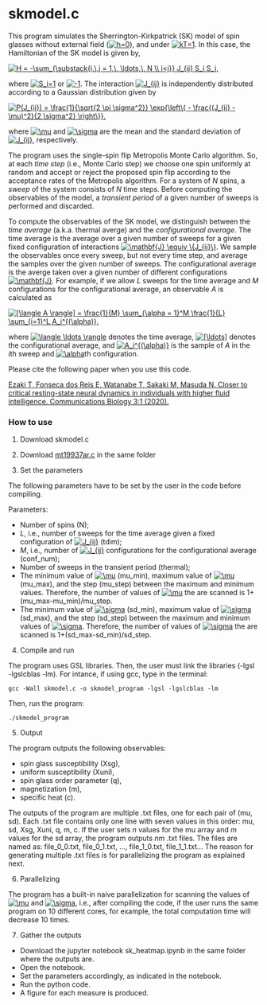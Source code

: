 # skmodel.c

This program simulates the Sherrington-Kirkpatrick (SK) model of spin glasses without external field (<a href="https://www.codecogs.com/eqnedit.php?latex=h=0" target="_blank"><img src="https://latex.codecogs.com/svg.latex?h=0" title="h=0" /></a>), and under <a href="https://www.codecogs.com/eqnedit.php?latex=kT=1" target="_blank"><img src="https://latex.codecogs.com/svg.latex?kT=1" title="kT=1" /></a>. In this case, the Hamiltonian of the SK model is given by,

<a href="https://www.codecogs.com/eqnedit.php?latex=H&space;=&space;-\sum_{\substack{i,\,j&space;=&space;1,\,&space;\ldots,\,&space;N&space;\\&space;i<j}}&space;J_{ij}&space;S_i&space;S_j," target="_blank"><img src="https://latex.codecogs.com/svg.latex?H&space;=&space;-\sum_{\substack{i,\,j&space;=&space;1,\,&space;\ldots,\,&space;N&space;\\&space;i<j}}&space;J_{ij}&space;S_i&space;S_j," title="H = -\sum_{\substack{i,\,j = 1,\, \ldots,\, N \\ i<j}} J_{ij} S_i S_j," /></a>

where <a href="https://www.codecogs.com/eqnedit.php?latex=S_i=1" target="_blank"><img src="https://latex.codecogs.com/svg.latex?S_i=1" title="S_i=1" /></a> or <a href="https://www.codecogs.com/eqnedit.php?latex=-1" target="_blank"><img src="https://latex.codecogs.com/svg.latex?-1" title="-1" /></a>.
The interaction <a href="https://www.codecogs.com/eqnedit.php?latex=J_{ij}" target="_blank"><img src="https://latex.codecogs.com/svg.latex?J_{ij}" title="J_{ij}" /></a> is independently distributed according to a Gaussian distribution given by

<a href="https://www.codecogs.com/eqnedit.php?latex=P(J_{ij})&space;=&space;\frac{1}{\sqrt{2&space;\pi&space;\sigma^2}}&space;\exp{\left\{&space;-&space;\frac{(J_{ij}&space;-&space;\mu)^2}{2&space;\sigma^2}&space;\right\}}," target="_blank"><img src="https://latex.codecogs.com/svg.latex?P(J_{ij})&space;=&space;\frac{1}{\sqrt{2&space;\pi&space;\sigma^2}}&space;\exp{\left\{&space;-&space;\frac{(J_{ij}&space;-&space;\mu)^2}{2&space;\sigma^2}&space;\right\}}," title="P(J_{ij}) = \frac{1}{\sqrt{2 \pi \sigma^2}} \exp{\left\{ - \frac{(J_{ij} - \mu)^2}{2 \sigma^2} \right\}}," /></a>

where <a href="https://www.codecogs.com/eqnedit.php?latex=\mu" target="_blank"><img src="https://latex.codecogs.com/svg.latex?\mu" title="\mu" /></a> and <a href="https://www.codecogs.com/eqnedit.php?latex=\sigma" target="_blank"><img src="https://latex.codecogs.com/svg.latex?\sigma" title="\sigma" /></a> are the mean and the standard deviation of <a href="https://www.codecogs.com/eqnedit.php?latex=J_{ij}" target="_blank"><img src="https://latex.codecogs.com/svg.latex?J_{ij}" title="J_{ij}" /></a>, respectively.

The program uses the single-spin flip Metropolis Monte Carlo algorithm.
So, at each *time step* (i.e., Monte Carlo step) we choose one spin uniformly at random and accept or reject the proposed spin flip according to the acceptance rates of the Metropolis algorithm. For a system of *N* spins, a *sweep* of the system consists of *N* time steps. Before computing the observables of the model, a *transient period* of a given number of sweeps is performed and discarded.

To compute the observables of the SK model, we distinguish between the *time average* (a.k.a. thermal averge) and the *configurational average*.
The time average is the average over a given number of sweeps for a given fixed configuration of interactions <a href="https://www.codecogs.com/eqnedit.php?latex=\mathbf{J}&space;\equiv&space;\{J_{ij}\}" target="_blank"><img src="https://latex.codecogs.com/svg.latex?\mathbf{J}&space;\equiv&space;\{J_{ij}\}" title="\mathbf{J} \equiv \{J_{ij}\}" /></a>.
We sample the observables once every sweep, but not every time step, and average the samples over the given number of sweeps.
The configurational average is the averge taken over a given number of different configurations <a href="https://www.codecogs.com/eqnedit.php?latex=\mathbf{J}" target="_blank"><img src="https://latex.codecogs.com/svg.latex?\mathbf{J}" title="\mathbf{J}" /></a>.
For example, if we allow *L* sweeps for the time average and *M* configurations for the configurational average, an observable *A* is calculated as

<a href="https://www.codecogs.com/eqnedit.php?latex=[\langle&space;A&space;\rangle]&space;=&space;\frac{1}{M}&space;\sum_{\alpha&space;=&space;1}^M&space;\frac{1}{L}&space;\sum_{i=1}^L&space;A_i^{(\alpha)}," target="_blank"><img src="https://latex.codecogs.com/svg.latex?[\langle&space;A&space;\rangle]&space;=&space;\frac{1}{M}&space;\sum_{\alpha&space;=&space;1}^M&space;\frac{1}{L}&space;\sum_{i=1}^L&space;A_i^{(\alpha)}," title="[\langle A \rangle] = \frac{1}{M} \sum_{\alpha = 1}^M \frac{1}{L} \sum_{i=1}^L A_i^{(\alpha)}," /></a>

where <a href="https://www.codecogs.com/eqnedit.php?latex=\langle&space;\ldots&space;\rangle" target="_blank"><img src="https://latex.codecogs.com/svg.latex?\langle&space;\ldots&space;\rangle" title="\langle \ldots \rangle" /></a> denotes the time average, <a href="https://www.codecogs.com/eqnedit.php?latex=[\ldots]" target="_blank"><img src="https://latex.codecogs.com/svg.latex?[\ldots]" title="[\ldots]" /></a> denotes the configurational average, and <a href="https://www.codecogs.com/eqnedit.php?latex=A_i^{(\alpha)}" target="_blank"><img src="https://latex.codecogs.com/svg.latex?A_i^{(\alpha)}" title="A_i^{(\alpha)}" /></a> is the sample	of *A* in the *i*th sweep and <a href="https://www.codecogs.com/eqnedit.php?latex=\alpha" target="_blank"><img src="https://latex.codecogs.com/svg.latex?\alpha" title="\alpha" /></a>th configuration.

Please cite the following paper when you use this code.

[Ezaki T, Fonseca dos Reis E, Watanabe T, Sakaki M, Masuda N. Closer to critical resting-state neural dynamics in individuals with higher fluid intelligence. Communications Biology 3:1 (2020).](https://www.nature.com/articles/s42003-020-0774-y)

### How to use

1) Download skmodel.c

2) Download [mt19937ar.c](http://www.math.sci.hiroshima-u.ac.jp/~m-mat/MT/emt.html) in the same folder

3) Set the parameters

The following parameters have to be set by the user in the code before compiling.

Parameters:
 * Number of spins (N);
 * *L*, i.e., number of sweeps for the time average given a fixed configuration of <a href="https://www.codecogs.com/eqnedit.php?latex=J_{ij}" target="_blank"><img src="https://latex.codecogs.com/svg.latex?J_{ij}" title="J_{ij}" /></a> (tdim);
 * *M*, i.e., number of <a href="https://www.codecogs.com/eqnedit.php?latex=J_{ij}" target="_blank"><img src="https://latex.codecogs.com/svg.latex?J_{ij}" title="J_{ij}" /></a> configurations for the configurational average (conf_num);
 * Number of sweeps in the transient period (thermal);
 * The minimum value of <a href="https://www.codecogs.com/eqnedit.php?latex=\mu" target="_blank"><img src="https://latex.codecogs.com/svg.latex?\mu" title="\mu" /></a> (mu_min), maximum value of <a href="https://www.codecogs.com/eqnedit.php?latex=\mu" target="_blank"><img src="https://latex.codecogs.com/svg.latex?\mu" title="\mu" /></a> (mu_max), and the step (mu_step) between the maximum and minimum values. Therefore, the number of values of <a href="https://www.codecogs.com/eqnedit.php?latex=\mu" target="_blank"><img src="https://latex.codecogs.com/svg.latex?\mu" title="\mu" /></a> the are scanned is 1+(mu_max-mu_min)/mu_step.
 * The minimum value of <a href="https://www.codecogs.com/eqnedit.php?latex=\sigma" target="_blank"><img src="https://latex.codecogs.com/svg.latex?\sigma" title="\sigma" /></a> (sd_min), maximum value of <a href="https://www.codecogs.com/eqnedit.php?latex=\sigma" target="_blank"><img src="https://latex.codecogs.com/svg.latex?\sigma" title="\sigma" /></a> (sd_max), and the step (sd_step) between the maximum and minimum values of <a href="https://www.codecogs.com/eqnedit.php?latex=\sigma" target="_blank"><img src="https://latex.codecogs.com/svg.latex?\sigma" title="\sigma" /></a>.
Therefore, the number of values of  <a href="https://www.codecogs.com/eqnedit.php?latex=\sigma" target="_blank"><img src="https://latex.codecogs.com/svg.latex?\sigma" title="\sigma" /></a> the are scanned is 1+(sd_max-sd_min)/sd_step.

4) Compile and run

The program uses GSL libraries. Then, the user must link the libraries (-lgsl -lgslcblas -lm). For intance, if using gcc, type in the terminal:
```
gcc -Wall skmodel.c -o skmodel_program -lgsl -lgslcblas -lm
```

Then, run the program:
```
./skmodel_program
```

5) Output

The program outputs the following observables:
 * spin glass susceptibility (Xsg),
 * uniform susceptibility (Xuni),
 * spin glass order parameter (q),
 * magnetization (m),
 * specific heat (c).

The outputs of the program are multiple .txt files, one for each pair of (mu, sd).
Each .txt file contains only one line with seven values in this order: mu, sd, Xsg, Xuni, q, m, c.
If the user sets *n* values for the mu array and *m* values for the sd array, the program outputs *nm* .txt files. The files are named as: file_0_0.txt, file_0_1.txt, ..., file_1_0.txt, file_1_1.txt... The reason for generating multiple .txt files is for parallelizing the program as explained next.

6) Parallelizing

The program has a built-in naive parallelization for scanning the values of <a href="https://www.codecogs.com/eqnedit.php?latex=\mu" target="_blank"><img src="https://latex.codecogs.com/svg.latex?\mu" title="\mu" /></a> and <a href="https://www.codecogs.com/eqnedit.php?latex=\sigma" target="_blank"><img src="https://latex.codecogs.com/svg.latex?\sigma" title="\sigma" /></a>, i.e., after compiling the code, if the user runs the same program on 10 different cores, for example, the total computation time will decrease 10 times.
 
7) Gather the outputs

* Download the jupyter notebook sk_heatmap.ipynb in the same folder where the outputs are.
* Open the notebook.
* Set the parameters accordingly, as indicated in the notebook.
* Run the python code.
* A figure for each measure is produced.


